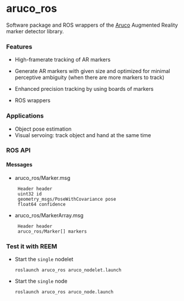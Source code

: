 aruco_ros
=========

Software package and ROS wrappers of the [Aruco][1] Augmented Reality marker detector library.


### Features

 * High-framerate tracking of AR markers
 
 * Generate AR markers with given size and optimized for minimal perceptive ambiguity (when there are more markers to track)
 
 * Enhanced precision tracking by using boards of markers
 
 * ROS wrappers


### Applications

 * Object pose estimation
 * Visual servoing: track object and hand at the same time

### ROS API

#### Messages

 * aruco_ros/Marker.msg

        Header header
        uint32 id
        geometry_msgs/PoseWithCovariance pose
        float64 confidence

 * aruco_ros/MarkerArray.msg

        Header header
        aruco_ros/Marker[] markers

### Test it with REEM


 * Start the `single` nodelet
 
    ```
    roslaunch aruco_ros aruco_nodelet.launch
    ```

* Start the `single` node
 
    ```
    roslaunch aruco_ros aruco_node.launch
    ```



[1]: http://www.sciencedirect.com/science/article/pii/S0031320314000235 "Automatic generation and detection of highly reliable fiducial markers under occlusion by S. Garrido-Jurado and R. Muñoz-Salinas and F.J. Madrid-Cuevas and M.J. Marín-Jiménez 2014"

